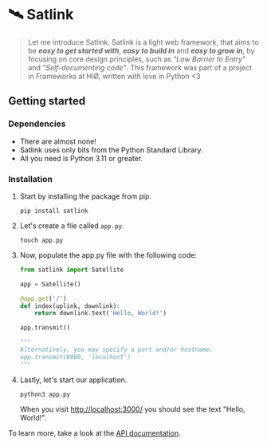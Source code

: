 # 🛰 Satlink

> Let me introduce Satlink. Satlink is a light web framework, that aims to be _**easy to get started with**_, _**easy to build in**_ and _**easy to grow in**_, by focusing on core design principles, such as _"Low Barrier to Entry"_ and _"Self-documenting code"_. This framework was part of a project in Frameworks at HiØ, written with love in Python <3

## Getting started

### Dependencies

* There are almost none! 
* Satlink uses only bits from the Python Standard Library. 
* All you need is Python 3.11 or greater.

### Installation

1. Start by installing the package from pip.
   ```console
   pip install satlink
   ```
2. Let's create a file called `app.py`.
   ```console
   touch app.py
   ```
4. Now, populate the app.py file with the following code:
   ```python
   from satlink import Satellite
   
   app = Satellite()
   
   @app.get('/')
   def index(uplink, downlink):
       return downlink.text('Hello, World!')
   
   app.transmit()
   
   """
   Alternatively, you may specify a port and/or hostname:
   app.transmit(8080, 'localhost')
   """
   ```
5. Lastly, let's start our application.
   ```console
   python3 app.py
   ```
   When you visit [http://localhost:3000/](http://localhost:3000/) you should see the text "Hello, World!".

To learn more, take a look at the [API documentation](https://github.com/olejorga/satlink/wiki).
